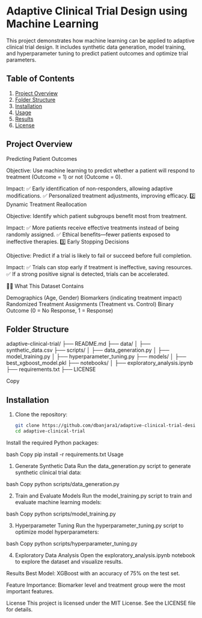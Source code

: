 # Adaptive Clinical Trial Design using Machine Learning

This project demonstrates how machine learning can be applied to adaptive clinical trial design. It includes synthetic data generation, model training, and hyperparameter tuning to predict patient outcomes and optimize trial parameters.

## Table of Contents
1. [Project Overview](#project-overview)
2. [Folder Structure](#folder-structure)
3. [Installation](#installation)
4. [Usage](#usage)
5. [Results](#results)
6. [License](#license)

## Project Overview

Predicting Patient Outcomes

Objective: Use machine learning to predict whether a patient will respond to treatment (Outcome = 1) or not (Outcome = 0).

Impact:
✅ Early identification of non-responders, allowing adaptive modifications.
✅ Personalized treatment adjustments, improving efficacy.
2️⃣ Dynamic Treatment Reallocation

Objective: Identify which patient subgroups benefit most from treatment.

Impact:
✅ More patients receive effective treatments instead of being randomly assigned.
✅ Ethical benefits—fewer patients exposed to ineffective therapies.
3️⃣ Early Stopping Decisions

Objective: Predict if a trial is likely to fail or succeed before full completion.

Impact:
✅ Trials can stop early if treatment is ineffective, saving resources.
✅ If a strong positive signal is detected, trials can be accelerated.

🧑‍🔬 What This Dataset Contains

Demographics (Age, Gender)
Biomarkers (indicating treatment impact)
Randomized Treatment Assignments (Treatment vs. Control)
Binary Outcome (0 = No Response, 1 = Response)

## Folder Structure

adaptive-clinical-trial/
├── README.md
├── data/
│ ├── synthetic_data.csv
├── scripts/
│ ├── data_generation.py
│ ├── model_training.py
│ ├── hyperparameter_tuning.py
├── models/
│ ├── best_xgboost_model.pkl
├── notebooks/
│ ├── exploratory_analysis.ipynb
├── requirements.txt
├── LICENSE

Copy

## Installation
1. Clone the repository:
   ```bash
   git clone https://github.com/dbanjara1/adaptive-clinical-trial-design-ML.git
   cd adaptive-clinical-trial
Install the required Python packages:

bash
Copy
pip install -r requirements.txt
Usage
1. Generate Synthetic Data
Run the data_generation.py script to generate synthetic clinical trial data:

bash
Copy
python scripts/data_generation.py

2. Train and Evaluate Models
Run the model_training.py script to train and evaluate machine learning models:

bash
Copy
python scripts/model_training.py

3. Hyperparameter Tuning
Run the hyperparameter_tuning.py script to optimize model hyperparameters:

bash
Copy
python scripts/hyperparameter_tuning.py

4. Exploratory Data Analysis
Open the exploratory_analysis.ipynb notebook to explore the dataset and visualize results.

Results
Best Model: XGBoost with an accuracy of 75% on the test set.

Feature Importance: Biomarker level and treatment group were the most important features.

License
This project is licensed under the MIT License. See the LICENSE file for details.

